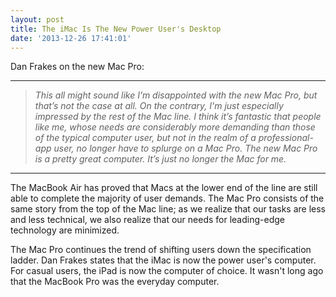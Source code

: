 ```yaml
---
layout: post
title: The iMac Is The New Power User's Desktop
date: '2013-12-26 17:41:01'
---
```


<p>Dan Frakes on the new Mac Pro:</p>

<hr />

<blockquote>
  <p><em>This all might sound like I’m disappointed with the new Mac Pro, but that’s not the case at all. On the contrary, I'm just especially impressed by the rest of the Mac line. I think it’s fantastic that people like me, whose needs are considerably more demanding than those of the typical computer user, but not in the realm of a professional-app user, no longer have to splurge on a Mac Pro. The new Mac Pro is a pretty great computer. It’s just no longer the Mac for me.</em></p>
</blockquote>

<hr />

<p>The MacBook Air has proved that Macs at the lower end of the line are still able to complete the majority of user demands. The Mac Pro consists of the same story from the top of the Mac line; as we realize that our tasks are less and less technical, we also realize that our needs for leading-edge technology are minimized. </p>

<p>The Mac Pro continues the trend of shifting users down the specification ladder. Dan Frakes states that the iMac is now the power user's computer. For casual users, the iPad is now the computer of choice. It wasn't long ago that the MacBook Pro was the everyday computer.</p>